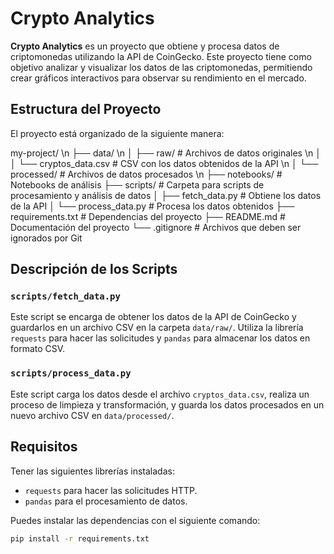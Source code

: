 # Crypto Analytics

**Crypto Analytics** es un proyecto que obtiene y procesa datos de criptomonedas utilizando la API de CoinGecko. Este proyecto tiene como objetivo analizar y visualizar los datos de las criptomonedas, permitiendo crear gráficos interactivos para observar su rendimiento en el mercado.

## Estructura del Proyecto

El proyecto está organizado de la siguiente manera:

my-project/ \n
├── data/ \n
│   ├── raw/                  # Archivos de datos originales \n
│   │   └── cryptos_data.csv  # CSV con los datos obtenidos de la API \n
│   └── processed/            # Archivos de datos procesados \n
├── notebooks/                # Notebooks de análisis
├── scripts/                  # Carpeta para scripts de procesamiento y análisis de datos
│   ├── fetch_data.py         # Obtiene los datos de la API
│   └── process_data.py       # Procesa los datos obtenidos
├── requirements.txt          # Dependencias del proyecto
├── README.md                 # Documentación del proyecto
└── .gitignore                # Archivos que deben ser ignorados por Git

## Descripción de los Scripts

### `scripts/fetch_data.py`
Este script se encarga de obtener los datos de la API de CoinGecko y guardarlos en un archivo CSV en la carpeta `data/raw/`. Utiliza la librería `requests` para hacer las solicitudes y `pandas` para almacenar los datos en formato CSV.

### `scripts/process_data.py`
Este script carga los datos desde el archivo `cryptos_data.csv`, realiza un proceso de limpieza y transformación, y guarda los datos procesados en un nuevo archivo CSV en `data/processed/`.

## Requisitos

Tener las siguientes librerías instaladas:

- `requests` para hacer las solicitudes HTTP.
- `pandas` para el procesamiento de datos.

Puedes instalar las dependencias con el siguiente comando:

```bash
pip install -r requirements.txt

